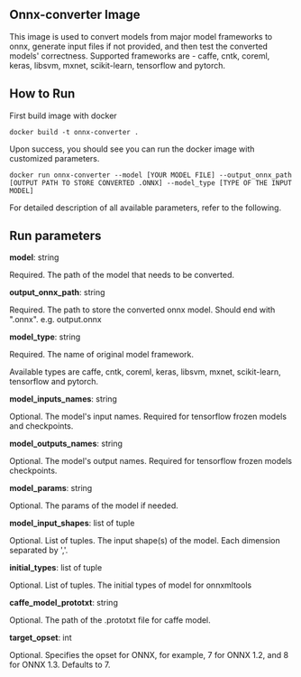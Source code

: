 ## Onnx-converter Image

This image is used to convert models from major model frameworks to onnx, generate input files if not provided, and then test the converted models' correctness. 
Supported frameworks are - 
   caffe, cntk, coreml, keras, libsvm, mxnet, scikit-learn, tensorflow and pytorch.


## How to Run 
First build image with docker
```
docker build -t onnx-converter .
```
Upon success, you should see you can run the docker image with customized parameters. 

```
docker run onnx-converter --model [YOUR MODEL FILE] --output_onnx_path [OUTPUT PATH TO STORE CONVERTED .ONNX] --model_type [TYPE OF THE INPUT MODEL]
```

For detailed description of all available parameters, refer to the following. 
## Run parameters

**model**: string
   
   Required. The path of the model that needs to be converted.

**output_onnx_path**: string
   
   Required. The path to store the converted onnx model. Should end with ".onnx". e.g. output.onnx

**model_type**: string
   
   Required. The name of original model framework. 
   
   Available types are caffe, cntk, coreml, keras, libsvm, mxnet, scikit-learn, tensorflow and pytorch.

**model_inputs_names**: string
   
   Optional. The model's input names. Required for tensorflow frozen models and checkpoints.

**model_outputs_names**: string
   
   Optional. The model's output names. Required for tensorflow frozen models checkpoints.

**model_params**: string

Optional. The params of the model if needed.

**model_input_shapes**: list of tuple
   
   Optional. List of tuples. The input shape(s) of the model. Each dimension separated by ','.

**initial_types**: list of tuple

   Optional. List of tuples. The initial types of model for onnxmltools

**caffe_model_prototxt**: string

   Optional. The path of the .prototxt file for caffe model.
 
**target_opset**: int

Optional. Specifies the opset for ONNX, for example, 7 for ONNX 1.2, and 8 for ONNX 1.3. Defaults to 7. 